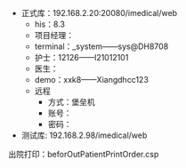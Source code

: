 - 正式库：192.168.2.20:20080/imedical/web
    - his：8.3
    - 项目经理：
    - terminal：_system——sys@DH8708​​
    - 护士：12126——l21012101
    - 医生：
    - demo：xxk8——Xiangdhcc123
    - 远程
        - 方式：堡垒机
        - 账号：
        - 密码：
- 测试库: 192.168.2.98/imedical/web
    

出院打印：beforOutPatientPrintOrder.csp